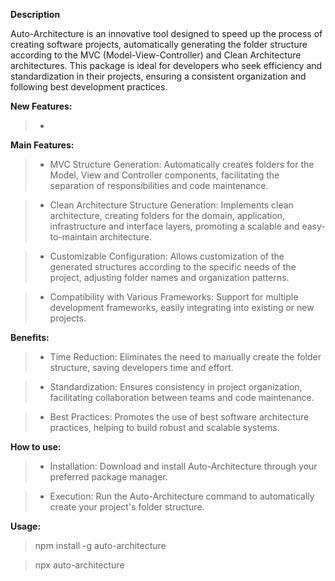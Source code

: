 **Description**

Auto-Architecture is an innovative tool designed to speed up the process of creating software projects, automatically generating the folder structure according to the MVC (Model-View-Controller) and Clean Architecture architectures. This package is ideal for developers who seek efficiency and standardization in their projects, ensuring a consistent organization and following best development practices.

**New Features:**

> - 

**Main Features:**

> - MVC Structure Generation: Automatically creates folders for the Model, View and Controller components, facilitating the separation of responsibilities and code maintenance.

> - Clean Architecture Structure Generation: Implements clean architecture, creating folders for the domain, application, infrastructure and interface layers, promoting a scalable and easy-to-maintain architecture.

> - Customizable Configuration: Allows customization of the generated structures according to the specific needs of the project, adjusting folder names and organization patterns.

> - Compatibility with Various Frameworks: Support for multiple development frameworks, easily integrating into existing or new projects.

**Benefits:**

> - Time Reduction: Eliminates the need to manually create the folder structure, saving developers time and effort.

> - Standardization: Ensures consistency in project organization, facilitating collaboration between teams and code maintenance.

> - Best Practices: Promotes the use of best software architecture practices, helping to build robust and scalable systems.

**How to use:**

> - Installation: Download and install Auto-Architecture through your preferred package manager.

> - Execution: Run the Auto-Architecture command to automatically create your project's folder structure.

**Usage:**

> npm install -g auto-architecture

> npx auto-architecture